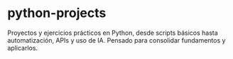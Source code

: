 # python-projects
Proyectos y ejercicios prácticos en Python, desde scripts básicos hasta automatización, APIs y uso de IA. Pensado para consolidar fundamentos y aplicarlos.

